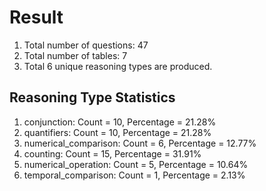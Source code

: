 # Result<br/>
1. Total number of questions: 47<br/>
2. Total number of tables: 7<br/>
3. Total 6 unique reasoning types are produced.<br/>
## **Reasoning Type Statistics**<br/>
1. conjunction: Count = 10, Percentage = 21.28%<br/>
2. quantifiers: Count = 10, Percentage = 21.28%<br/>
3. numerical_comparison: Count = 6, Percentage = 12.77%<br/>
4. counting: Count = 15, Percentage = 31.91%<br/>
5. numerical_operation: Count = 5, Percentage = 10.64%<br/>
6. temporal_comparison: Count = 1, Percentage = 2.13%<br/>
